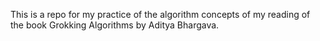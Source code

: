 This is a repo for my practice of the algorithm concepts of my reading of the book Grokking Algorithms by Aditya Bhargava.